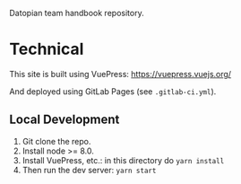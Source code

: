Datopian team handbook repository.

# Technical

This site is built using VuePress: https://vuepress.vuejs.org/

And deployed using GitLab Pages (see `.gitlab-ci.yml`).

## Local Development

1. Git clone the repo.
2. Install node >= 8.0.
3. Install VuePress, etc.: in this directory do `yarn install`
4. Then run the dev server: `yarn start`
